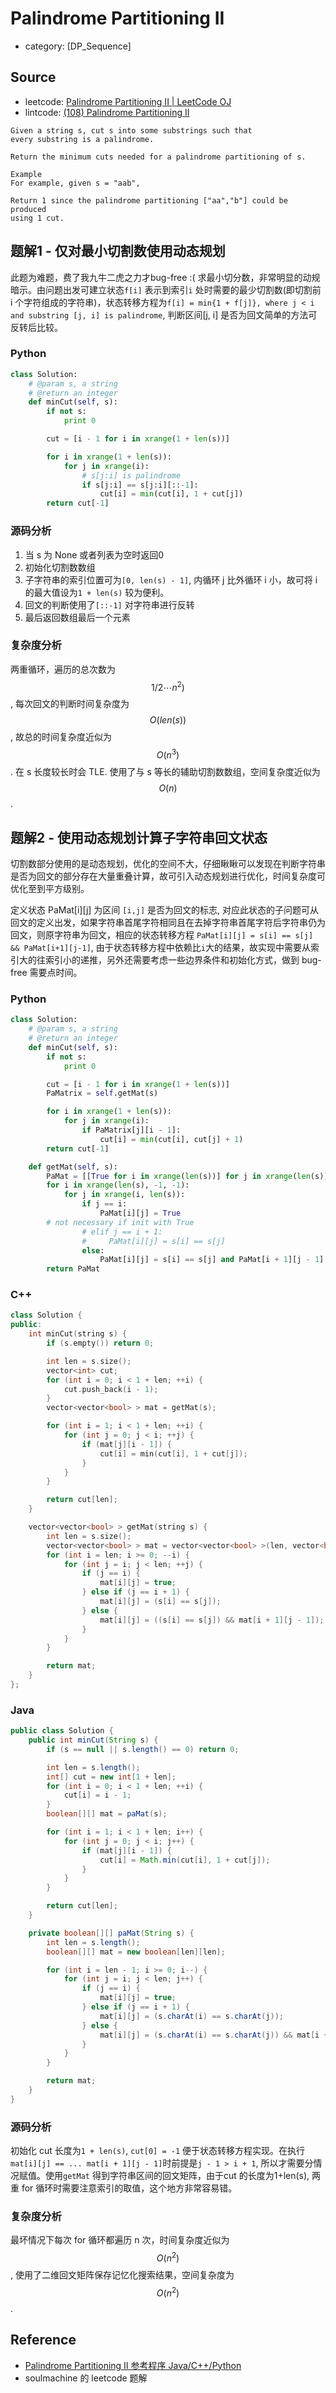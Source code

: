 # Palindrome Partitioning II

- category: [DP_Sequence]

## Source

- leetcode: [Palindrome Partitioning II | LeetCode OJ](https://leetcode.com/problems/palindrome-partitioning-ii/)
- lintcode: [(108) Palindrome Partitioning II](http://www.lintcode.com/en/problem/palindrome-partitioning-ii/)

```
Given a string s, cut s into some substrings such that
every substring is a palindrome.

Return the minimum cuts needed for a palindrome partitioning of s.

Example
For example, given s = "aab",

Return 1 since the palindrome partitioning ["aa","b"] could be produced
using 1 cut.
```

## 题解1 - 仅对最小切割数使用动态规划

此题为难题，费了我九牛二虎之力才bug-free :( 求最小切分数，非常明显的动规暗示。由问题出发可建立状态`f[i]` 表示到索引`i` 处时需要的最少切割数(即切割前 i 个字符组成的字符串)，状态转移方程为`f[i] = min{1 + f[j]}, where j < i and substring [j, i] is palindrome`, 判断区间[j, i] 是否为回文简单的方法可反转后比较。

### Python

```python
class Solution:
    # @param s, a string
    # @return an integer
    def minCut(self, s):
        if not s:
            print 0

        cut = [i - 1 for i in xrange(1 + len(s))]

        for i in xrange(1 + len(s)):
            for j in xrange(i):
                # s[j:i] is palindrome
                if s[j:i] == s[j:i][::-1]:
                    cut[i] = min(cut[i], 1 + cut[j])
        return cut[-1]
```

### 源码分析

1. 当 s 为 None 或者列表为空时返回0
2. 初始化切割数数组
3. 子字符串的索引位置可为`[0, len(s) - 1]`, 内循环 j 比外循环 i 小，故可将 i 的最大值设为`1 + len(s)` 较为便利。
4. 回文的判断使用了`[::-1]` 对字符串进行反转
5. 最后返回数组最后一个元素

### 复杂度分析

两重循环，遍历的总次数为 $$1/2 \cdots n^2)$$, 每次回文的判断时间复杂度为 $$O(len(s))$$, 故总的时间复杂度近似为 $$O(n^3)$$. 在 s 长度较长时会 TLE.
使用了与 s 等长的辅助切割数数组，空间复杂度近似为 $$O(n)$$.

## 题解2 - 使用动态规划计算子字符串回文状态

切割数部分使用的是动态规划，优化的空间不大，仔细瞅瞅可以发现在判断字符串是否为回文的部分存在大量重叠计算，故可引入动态规划进行优化，时间复杂度可优化至到平方级别。

定义状态 PaMat[i][j]  为区间 `[i,j]` 是否为回文的标志, 对应此状态的子问题可从回文的定义出发，如果字符串首尾字符相同且在去掉字符串首尾字符后字符串仍为回文，则原字符串为回文，相应的状态转移方程 `PaMat[i][j] = s[i] == s[j] && PaMat[i+1][j-1]`, 由于状态转移方程中依赖比`i`大的结果，故实现中需要从索引大的往索引小的递推，另外还需要考虑一些边界条件和初始化方式，做到 bug-free 需要点时间。

### Python

```python
class Solution:
    # @param s, a string
    # @return an integer
    def minCut(self, s):
        if not s:
            print 0

        cut = [i - 1 for i in xrange(1 + len(s))]
        PaMatrix = self.getMat(s)

        for i in xrange(1 + len(s)):
            for j in xrange(i):
                if PaMatrix[j][i - 1]:
                    cut[i] = min(cut[i], cut[j] + 1)
        return cut[-1]

    def getMat(self, s):
        PaMat = [[True for i in xrange(len(s))] for j in xrange(len(s))]
        for i in xrange(len(s), -1, -1):
            for j in xrange(i, len(s)):
                if j == i:
                    PaMat[i][j] = True
		# not necessary if init with True
                # elif j == i + 1:
                #     PaMat[i][j] = s[i] == s[j]
                else:
                    PaMat[i][j] = s[i] == s[j] and PaMat[i + 1][j - 1]
        return PaMat
```

### C++

```c++
class Solution {
public:
    int minCut(string s) {
        if (s.empty()) return 0;

        int len = s.size();
        vector<int> cut;
        for (int i = 0; i < 1 + len; ++i) {
            cut.push_back(i - 1);
        }
        vector<vector<bool> > mat = getMat(s);

        for (int i = 1; i < 1 + len; ++i) {
            for (int j = 0; j < i; ++j) {
                if (mat[j][i - 1]) {
                    cut[i] = min(cut[i], 1 + cut[j]);
                }
            }
        }

        return cut[len];
    }

    vector<vector<bool> > getMat(string s) {
        int len = s.size();
        vector<vector<bool> > mat = vector<vector<bool> >(len, vector<bool>(len, true));
        for (int i = len; i >= 0; --i) {
            for (int j = i; j < len; ++j) {
                if (j == i) {
                    mat[i][j] = true;
                } else if (j == i + 1) {
                    mat[i][j] = (s[i] == s[j]);
                } else {
                    mat[i][j] = ((s[i] == s[j]) && mat[i + 1][j - 1]);
                }
            }
        }

        return mat;
    }
};
```

### Java

```java
public class Solution {
    public int minCut(String s) {
        if (s == null || s.length() == 0) return 0;

        int len = s.length();
        int[] cut = new int[1 + len];
        for (int i = 0; i < 1 + len; ++i) {
            cut[i] = i - 1;
        }
        boolean[][] mat = paMat(s);

        for (int i = 1; i < 1 + len; i++) {
            for (int j = 0; j < i; j++) {
                if (mat[j][i - 1]) {
                    cut[i] = Math.min(cut[i], 1 + cut[j]);
                }
            }
        }

        return cut[len];
    }

    private boolean[][] paMat(String s) {
        int len = s.length();
        boolean[][] mat = new boolean[len][len];

        for (int i = len - 1; i >= 0; i--) {
            for (int j = i; j < len; j++) {
                if (j == i) {
                    mat[i][j] = true;
                } else if (j == i + 1) {
                    mat[i][j] = (s.charAt(i) == s.charAt(j));
                } else {
                    mat[i][j] = (s.charAt(i) == s.charAt(j)) && mat[i + 1][j - 1];
                }
            }
        }

        return mat;
    }
}
```

### 源码分析

初始化 cut 长度为`1 + len(s)`, `cut[0] = -1` 便于状态转移方程实现。在执行`mat[i][j] == ... mat[i + 1][j - 1]`时前提是`j - 1 > i + 1`, 所以才需要分情况赋值。使用`getMat` 得到字符串区间的回文矩阵，由于cut 的长度为1+len(s), 两重 for 循环时需要注意索引的取值，这个地方非常容易错。

### 复杂度分析

最坏情况下每次 for 循环都遍历 n 次，时间复杂度近似为 $$O(n^2)$$, 使用了二维回文矩阵保存记忆化搜索结果，空间复杂度为 $$O(n^2)$$.

## Reference

- [Palindrome Partitioning II 参考程序 Java/C++/Python](http://www.jiuzhang.com/solutions/palindrome-partitioning-ii/)
- soulmachine 的 leetcode 题解
